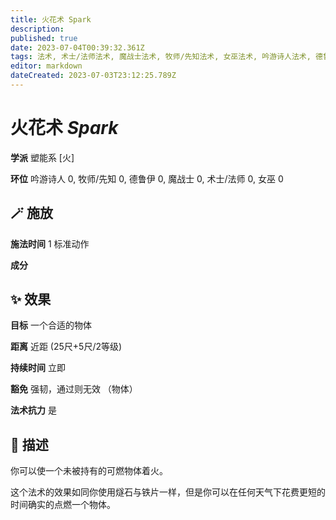 ```yaml
---
title: 火花术 Spark
description: 
published: true
date: 2023-07-04T00:39:32.361Z
tags: 法术, 术士/法师法术, 魔战士法术, 牧师/先知法术, 女巫法术, 吟游诗人法术, 德鲁伊法术, 塑能系, 戏法/祷念, 火
editor: markdown
dateCreated: 2023-07-03T23:12:25.789Z
---
```


# **火花术** *Spark*

**学派** 塑能系 \[火\] 

**环位** 吟游诗人 0, 牧师/先知 0, 德鲁伊 0, 魔战士 0, 术士/法师 0, 女巫 0

## 🪄 施放

**施法时间** 1 标准动作

**成分** 

## ✨ 效果 

**目标** 一个合适的物体 

**距离** 近距 (25尺+5尺/2等级)  

**持续时间** 立即 

**豁免** 强韧，通过则无效 （物体）

**法术抗力** 是

## 📖 描述

你可以使一个未被持有的可燃物体着火。

这个法术的效果如同你使用燧石与铁片一样，但是你可以在任何天气下花费更短的时间确实的点燃一个物体。
    